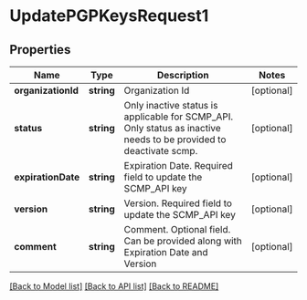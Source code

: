 # UpdatePGPKeysRequest1

## Properties
Name | Type | Description | Notes
------------ | ------------- | ------------- | -------------
**organizationId** | **string** | Organization Id | [optional] 
**status** | **string** | Only inactive status is applicable for SCMP_API. Only status as inactive needs to be provided to deactivate scmp. | [optional] 
**expirationDate** | **string** | Expiration Date. Required field to update the SCMP_API key | [optional] 
**version** | **string** | Version. Required field to update the SCMP_API key | [optional] 
**comment** | **string** | Comment. Optional field. Can be provided along with Expiration Date and Version | [optional] 

[[Back to Model list]](../README.md#documentation-for-models) [[Back to API list]](../README.md#documentation-for-api-endpoints) [[Back to README]](../README.md)


